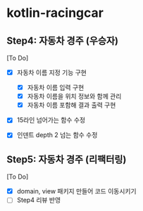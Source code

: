 # kotlin-racingcar

## Step4: 자동차 경주 (우승자)
[To Do]
- [X] 자동차 이름 지정 기능 구현
  - [X] 자동차 이름 입력 구현
  - [X] 자동차 이름을 위치 정보와 함께 관리
  - [X] 자동차 이름 포함해 결과 출력 구현
- [X] 15라인 넘어가는 함수 수정
- [X] 인덴트 depth 2 넘는 함수 수정


## Step5: 자동차 경주 (리팩터링)
[To Do]
- [X] domain, view 패키지 만들어 코드 이동시키기
- [ ] Step4 리뷰 반영
